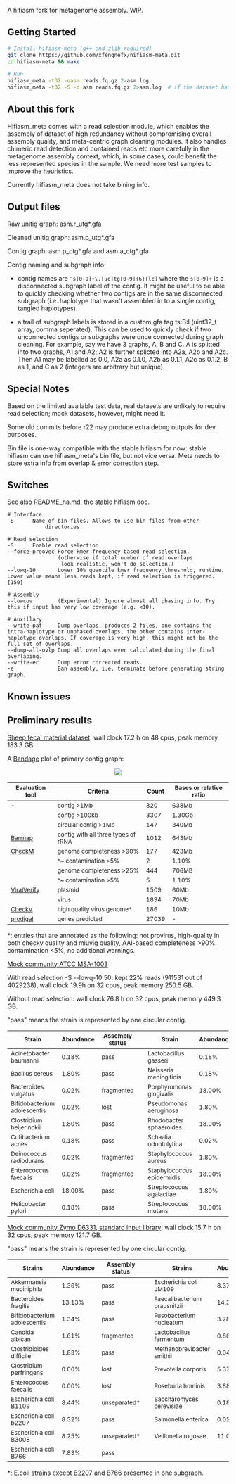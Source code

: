 A hifiasm fork for metagenome assembly. WIP.

## Getting Started
```sh
# Install hifiasm-meta (g++ and zlib required)
git clone https://github.com/xfengnefx/hifiasm-meta.git
cd hifiasm-meta && make

# Run
hifiasm_meta -t32 -oasm reads.fq.gz 2>asm.log
hifiasm_meta -t32 -S -o asm reads.fq.gz 2>asm.log  # if the dataset has high redundancy, or overlap & error correction takes way too long
```

## About this fork

Hifiasm\_meta comes with a read selection module, which enables the assembly of dataset of high redundancy without compromising overall assembly quality, and meta-centric graph cleaning modules. It also handles chimeric read detection and contained reads etc more carefully in the metagenome assembly context, which, in some cases, could benefit the less represented species in the sample. We need more test samples to improve the heuristics.

Currently hifiasm\_meta does not take bining info.

## Output files

Raw unitig graph: asm.r\_utg\*.gfa

Cleaned unitig graph: asm.p\_utg\*.gfa 

Contig graph: asm.p\_ctg\*.gfa and asm.a\_ctg\*.gfa

Contig naming and subgraph info: 

- contig names are `^s[0-9]+\.[uc]tg[0-9]{6}[lc]` where the `s[0-9]+` is a disconnected subgraph label of the contig. It might be useful to be able to quickly checking whether two contigs are in the same disconnected subgraph (i.e. haplotype that wasn't assembled in to a single contig, tangled haplotypes).

- a trail of subgraph labels is stored in a custom gfa tag ts:B:I (uint32\_t array, comma seperated). This can be used to quickly check if two unconnected contigs or subgraphs were once connected during graph cleaning. For example, say we have 3 graphs, A, B and C. A is splitted into two graphs, A1 and A2; A2 is further splicted into A2a, A2b and A2c. Then A1 may be labelled as 0.0, A2a as 0.1.0, A2b as 0.1.1, A2c as 0.1.2, B as 1, and C as 2 (integers are arbitrary but unique). 

## Special Notes

Based on the limited available test data, real datasets are unlikely to require read selection; mock datasets, however, might need it.

Some old commits before r22 may produce extra debug outputs for dev purposes.

Bin file is one-way compatible with the stable hifiasm for now: stable hifiasm can use hifiasm\_meta's bin file, but not vice versa. Meta needs to store extra info from overlap & error correction step.

## Switches

See also README\_ha.md, the stable hifiasm doc.

```
# Interface
-B		Name of bin files. Allows to use bin files from other 
       		directories.

# Read selection
-S		Enable read selection.
--force-preovec Force kmer frequency-based read selection. 
                (otherwise if total number of read overlaps 
                 look realistic, won't do selection.)
--lowq-10       Lower 10% quantile kmer frequency threshold, runtime. Lower value means less reads kept, if read selection is triggered. [150]

# Assembly
--lowcov        (Experimental) Ignore almost all phasing info. Try this if input has very low coverage (e.g. <10).

# Auxillary
--write-paf     Dump overlaps, produces 2 files, one contains the intra-haplotype or unphased overlaps, the other contains inter-haplotype overlaps. If coverage is very high, this might not be the full set of overlaps.
--dump-all-ovlp Dump all overlaps ever calculated during the final overlaping. 
--write-ec      Dump error corrected reads.
-e              Ban assembly, i.e. terminate before generating string graph. 

```

## Known issues


## Preliminary results

[Sheep fecal material dataset](https://www.ncbi.nlm.nih.gov/sra/SRX7628648[accn]): wall clock 17.2 h on 48 cpus, peak memory 183.3 GB.

A [Bandage](https://github.com/rrwick/Bandage) plot of primary contig graph:

<p align="center">
  <img src="https://user-images.githubusercontent.com/61363437/103034523-1309f380-4533-11eb-9a4e-79ec0e1b32fd.png"/>
</p>

**<sub>Evaluation tool</sub>**|**<sub>Criteria</sub>**|**<sub>Count</sub>**|**<sub>Bases or relative ratio</sub>**
-----|-----|-----|-----
<sub>-</sub>|<sub>contig >1Mb</sub>|<sub>320</sub>|<sub>638Mb</sub>
<sub></sub>|<sub>contig >100kb</sub>|<sub>3307</sub>|<sub>1.30Gb</sub>
<sub></sub>|<sub>circular contig >1Mb</sub>|<sub>147</sub>|<sub>340Mb</sub>
<sub>[Barrnap][ubarrnap]</sub>|<sub>contig with all three types of rRNA</sub>|<sub>1012</sub>|<sub>643Mb</sub>
<sub>[CheckM][ucheckm]</sub>|<sub>genome completeness >90%</sub>|<sub>177</sub>|<sub>423Mb</sub>
<sub></sub>|<sub>^~ contamination  >5%</sub>|<sub>2</sub>|<sub>1.10%</sub>
<sub></sub>|<sub>genome completeness >25%</sub>|<sub>444</sub>|<sub>706MB</sub>
<sub></sub>|<sub>^~ contamination  >5%</sub>|<sub>5</sub>|<sub>1.10%</sub>
<sub>[ViralVerify][uviralverify]</sub>|<sub>plasmid</sub>|<sub>1509</sub>|<sub>60Mb</sub>
<sub></sub>|<sub>virus</sub>|<sub>1894</sub>|<sub>70Mb</sub>
<sub>[CheckV][ucheckv]</sub>|<sub>high quality virus genome\*</sub>|<sub>186</sub>|<sub>10Mb</sub>
<sub>[prodigal][uprodigal]</sub>|<sub>genes predicted</sub>|<sub>27039</sub>|<sub>-</sub>

\*: entries that are annotated as the following: not provirus, high-quality in both checkv quality and miuvig quality, AAI-based completeness >90%, contamination <5%, no additional warnings.

[ubarrnap]: https://github.com/tseemann/barrnap
[ucheckm]: https://github.com/Ecogenomics/CheckM
[ucheckv]: https://bitbucket.org/berkeleylab/checkv/src
[uviralverify]: https://github.com/ablab/viralVerify
[uprodigal]: https://github.com/hyattpd/Prodigal

[Mock community ATCC MSA-1003](https://www.ncbi.nlm.nih.gov/sra/SRX8173258[accn]) 

With read selection -S --lowq-10 50: kept 22% reads (911531 out of 4029238), wall clock 19.9h on 32 cpus, peak memory 250.5 GB.

Without read selection: wall clock 76.8 h on 32 cpus, peak memory 449.3 GB.

"pass" means the strain is represented by one circular contig.

**<sub>Strain</sub>**|**<sub>Abundance</sub>**|**<sub>Assembly status</sub>**| |**<sub>Strain</sub>**|**<sub>Abundance</sub>**|**<sub>Assembly status</sub>**
-----|-----|-----|-----|-----|-----|-----
<sub>Acinetobacter baumannii</sub>|<sub>0.18%</sub>|<sub>pass</sub>||<sub>Lactobacillus gasseri</sub>|<sub>0.18%</sub>|<sub>pass</sub>
<sub>Bacillus cereus</sub>|<sub>1.80%</sub>|<sub>pass</sub>||<sub>Neisseria meningitidis</sub>|<sub>0.18%</sub>|<sub>pass</sub>
<sub>Bacteroides vulgatus</sub>|<sub>0.02%</sub>|<sub>fragmented</sub>||<sub>Porphyromonas gingivalis</sub>|<sub>18.00%</sub>|<sub>almost</sub>
<sub>Bifidobacterium adolescentis</sub>|<sub>0.02%</sub>|<sub>lost</sub>||<sub>Pseudomonas aeruginosa</sub>|<sub>1.80%</sub>|<sub>pass</sub>
<sub>Clostridium beijerinckii</sub>|<sub>1.80%</sub>|<sub>pass</sub>||<sub>Rhodobacter sphaeroides</sub>|<sub>18.00%</sub>|<sub>pass</sub>
<sub>Cutibacterium acnes</sub>|<sub>0.18%</sub>|<sub>pass</sub>||<sub>Schaalia odontolytica</sub>|<sub>0.02%</sub>|<sub>lost</sub>
<sub>Deinococcus radiodurans</sub>|<sub>0.02%</sub>|<sub>fragmented</sub>||<sub>Staphylococcus aureus</sub>|<sub>1.80%</sub>|<sub>pass</sub>
<sub>Enterococcus faecalis</sub>|<sub>0.02%</sub>|<sub>fragmented</sub>||<sub>Staphylococcus epidermidis</sub>|<sub>18.00%</sub>|<sub>pass</sub>
<sub>Escherichia coli</sub>|<sub>18.00%</sub>|<sub>pass</sub>||<sub>Streptococcus agalactiae</sub>|<sub>1.80%</sub>|<sub>almost</sub>
<sub>Helicobacter pylori</sub>|<sub>0.18%</sub>|<sub>pass</sub>||<sub>Streptococcus mutans</sub>|<sub>18.00%</sub>|<sub>pass</sub>

[Mock community Zymo D6331, standard input library](https://www.ncbi.nlm.nih.gov/sra/SRX9569057[accn]): wall clock 15.7 h on 32 cpus, peak memory 121.7 GB.

"pass" means the strain is represented by one circular contig.

**<sub>Strains</sub>**|**<sub>Abundance</sub>**|**<sub>Assembly status</sub>**|**<sub></sub>**|**<sub>Strains</sub>**|**<sub>Abundance</sub>**|**<sub>Assembly status</sub>**
-----|-----|-----|-----|-----|-----|-----
<sub>Akkermansia muciniphila</sub>|<sub>1.36%</sub>|<sub>pass</sub>|<sub></sub>|<sub>Escherichia coli JM109</sub>|<sub>8.37%</sub>|<sub>unseparated\*</sub>
<sub>Bacteroides fragilis</sub>|<sub>13.13%</sub>|<sub>pass</sub>|<sub></sub>|<sub>Faecalibacterium prausnitzii</sub>|<sub>14.39%</sub>|<sub>pass</sub>
<sub>Bifidobacterium adolescentis</sub>|<sub>1.34%</sub>|<sub>pass</sub>|<sub></sub>|<sub>Fusobacterium nucleatum</sub>|<sub>3.78%</sub>|<sub>pass</sub>
<sub>Candida albican</sub>|<sub>1.61%</sub>|<sub>fragmented</sub>|<sub></sub>|<sub>Lactobacillus fermentum</sub>|<sub>0.86%</sub>|<sub>pass</sub>
<sub>Clostridioides difficile</sub>|<sub>1.83%</sub>|<sub>pass</sub>|<sub></sub>|<sub>Methanobrevibacter smithii</sub>|<sub>0.04%</sub>|<sub>3contigs</sub>
<sub>Clostridium perfringens</sub>|<sub>0.00%</sub>|<sub>lost</sub>|<sub></sub>|<sub>Prevotella corporis</sub>|<sub>5.37%</sub>|<sub>partial</sub>
<sub>Enterococcus faecalis</sub>|<sub>0.00%</sub>|<sub>lost</sub>|<sub></sub>|<sub>Roseburia hominis</sub>|<sub>3.88%</sub>|<sub>pass</sub>
<sub>Escherichia coli B1109</sub>|<sub>8.44%</sub>|<sub>unseparated\*</sub>|<sub></sub>|<sub>Saccharomyces cerevisiae</sub>|<sub>0.18%</sub>|<sub>fragmented</sub>
<sub>Escherichia coli b2207</sub>|<sub>8.32%</sub>|<sub>pass</sub>|<sub></sub>|<sub>Salmonella enterica</sub>|<sub>0.02%</sub>|<sub>unseparated\*</sub>
<sub>Escherichia coli B3008</sub>|<sub>8.25%</sub>|<sub>unseparated\*</sub>|<sub></sub>|<sub>Veillonella rogosae</sub>|<sub>11.02%</sub>|<sub>pass</sub>
<sub>Escherichia coli B766</sub>|<sub>7.83%</sub>|<sub>pass</sub>|<sub></sub>|<sub></sub>|<sub></sub>|<sub></sub>

\*: E.coli strains except B2207 and B766 presented in one subgraph.
